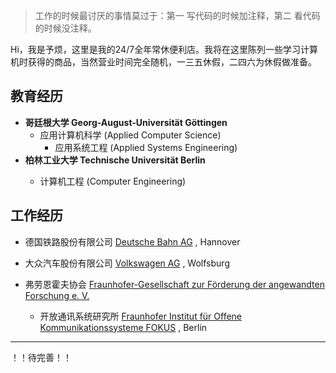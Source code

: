 >工作的时候最讨厌的事情莫过于：第一 写代码的时候加注释，第二 看代码的时候没注释。

Hi，我是予烦，这里是我的24/7全年常休便利店。我将在这里陈列一些学习计算机时获得的商品，当然营业时间完全随机，一三五休假，二四六为休假做准备。

## 教育经历

* **哥廷根大学 Georg-August-Universität Göttingen**
  * 应用计算机科学 (Applied Computer Science)
    * 应用系统工程 (Applied Systems Engineering)
* **柏林工业大学 Technische Universität Berlin**
  * 计算机工程 (Computer Engineering)

    <!--嵌入式系统 和 计算机架构 <br>（Embedded Systems and Computer
    Architectures）-->



## 工作经历

* 德国铁路股份有限公司 [Deutsche Bahn AG](https://www.deutschebahn.com/de) , Hannover

* 大众汽车股份有限公司 [Volkswagen AG](https://www.volkswagenag.com/) , Wolfsburg

* 弗劳恩霍夫协会 [Fraunhofer-Gesellschaft zur Förderung der angewandten Forschung e. V.](https://www.fraunhofer.de/) 
  * 开放通讯系统研究所 [Fraunhofer Institut für Offene Kommunikationssysteme FOKUS](https://www.fokus.fraunhofer.de/) , Berlin

------

  ！！待完善！！

<!-- ##### -->
